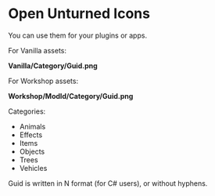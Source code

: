 # Open Unturned Icons

You can use them for your plugins or apps.

For Vanilla assets:

**Vanilla/Category/Guid.png**

For Workshop assets:

**Workshop/ModId/Category/Guid.png**

Categories:
- Animals
- Effects
- Items
- Objects
- Trees
- Vehicles

Guid is written in N format (for C# users), or without hyphens.
